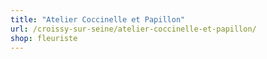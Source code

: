 ```yaml
---
title: "Atelier Coccinelle et Papillon"
url: /croissy-sur-seine/atelier-coccinelle-et-papillon/
shop: fleuriste
---
```


